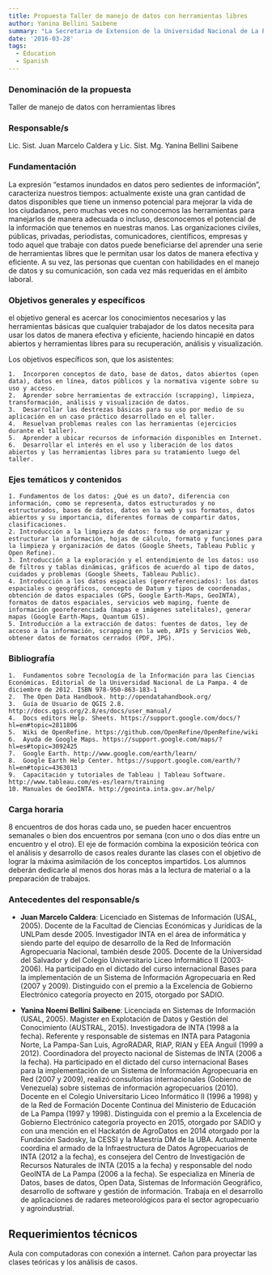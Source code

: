 ```yaml
---
title: Propuesta Taller de manejo de datos con herramientas libres
author: Yanina Bellini Saibene
summary: "La Secretaria de Extension de la Universidad Nacional de La Pampa realiza una llamado anual a propuestas de cursos extracurriculares.  Con Juan Marcelo Caldera presentamos esta propuesta para un Taller de manejo de datos con herramientas libres para dictarlo de forma gratuita en instalaciones de la universidad y con certificacion de esa casa de estudios."
date: '2016-03-28'
tags:
  - Education
  - Spanish
---
```



### Denominación de la propuesta
Taller de manejo de datos con herramientas libres


### Responsable/s

Lic. Sist. Juan Marcelo Caldera y Lic. Sist. Mg. Yanina Bellini Saibene


### Fundamentación

La expresión “estamos inundados en datos pero sedientes de información”, caracteriza nuestros tiempos: actualmente existe una gran cantidad de datos disponibles que tiene un inmenso potencial para mejorar la vida de los ciudadanos, pero muchas veces no conocemos las herramientas para manejarlos de manera adecuada o incluso, desconocemos el potencial de la información que tenemos en nuestras manos.  Las organizaciones civiles, públicas, privadas, periodistas, comunicadores, científicos, empresas y todo aquel que trabaje con datos puede beneficiarse del aprender una serie de herramientas libres que le permitan usar los datos de manera efectiva y eficiente.  A su vez, las personas que cuentan con habilidades en el manejo de datos y su comunicación, son cada vez más requeridas en el ámbito laboral.

### Objetivos generales y específicos

el objetivo general es acercar los conocimientos necesarios y las herramientas básicas que cualquier trabajador de los datos necesita para usar los datos de manera efectiva y eficiente, haciendo hincapié en datos abiertos y herramientas libres para su recuperación, análisis y visualización.

Los objetivos específicos son, que los asistentes:

	1.	Incorporen conceptos de dato, base de datos, datos abiertos (open data), datos en línea, datos públicos y la normativa vigente sobre su uso y acceso.
	2.	Aprender sobre herramientas de extracción (scrapping), limpieza, transformación, análisis y visualización de datos.
	3.	Desarrollar las destrezas básicas para su uso por medio de su aplicación en un caso práctico desarrollado en el taller.
	4.	Resuelvan problemas reales con las herramientas (ejercicios durante el taller).
	5.	Aprender a ubicar recursos de información disponibles en Internet.  
	6.	Desarrollar el interés en el uso y liberación de los datos abiertos y las herramientas libres para su tratamiento luego del taller.

### Ejes temáticos y contenidos

    1. Fundamentos de los datos: ¿Qué es un dato?, diferencia con información, como se representa, datos estructurados y no estructurados, bases de datos, datos en la web y sus formatos, datos abiertos y su importancia, diferentes formas de compartir datos, clasificaciones.
    2. Introducción a la limpieza de datos: formas de organizar y estructurar la información, hojas de cálculo, formato y funciones para la limpieza y organización de datos (Google Sheets, Tableau Public y Open Refine).
    3. Introducción a la exploración y el entendimiento de los datos: uso de filtros y tablas dinámicas, gráficos de acuerdo al tipo de datos, cuidados y problemas (Google Sheets, Tableau Public). 
    4. Introducción a los datos espaciales (georreferenciados): los datos espaciales o geográficos, concepto de Datum y tipos de coordenadas, obtención de datos espaciales (GPS, Google Earth-Maps, GeoINTA), formatos de datos espaciales, servicios web maping, fuente de información georeferenciada (mapas e imágenes satelitales), generar mapas (Google Earth-Maps, Quantum GIS).
    5. Introducción a la extracción de datos: fuentes de datos, ley de acceso a la información, scrapping en la web, APIs y Servicios Web, obtener datos de formatos cerrados (PDF, JPG).

### Bibliografía

	1.	Fundamentos sobre Tecnología de la Información para las Ciencias Económicas. Editorial de la Universidad Nacional de La Pampa. 4 de diciembre de 2012. ISBN 978-950-863-183-1
	2.	The Open Data Handbook. http://opendatahandbook.org/ 
	3.	Guía de Usuario de QGIS 2.8. http://docs.qgis.org/2.8/es/docs/user_manual/ 
	4.	Docs editors Help. Sheets. https://support.google.com/docs/?hl=en#topic=2811806 
	5.	Wiki de OpenRefine. https://github.com/OpenRefine/OpenRefine/wiki 
	6.	Ayuda de Google Maps. https://support.google.com/maps/?hl=es#topic=3092425 
	7.	Google Earth. http://www.google.com/earth/learn/
	8.	Google Earth Help Center. https://support.google.com/earth/?hl=en#topic=4363013 
	9.	Capacitación y tutoriales de Tableau | Tableau Software. http://www.tableau.com/es-es/learn/training 
	10.	Manuales de GeoINTA. http://geointa.inta.gov.ar/help/ 

### Carga horaria

8 encuentros de dos horas cada uno, se pueden hacer encuentros semanales o bien dos encuentros por semana (con uno o dos días entre un encuentro y el otro).  El eje de formación combina la exposición teórica con el análisis y desarrollo de casos reales durante las clases con el objetivo de lograr la máxima asimilación de los conceptos impartidos.  Los alumnos deberán dedicarle al menos dos horas más a la lectura de material o a la preparación de trabajos.

### Antecedentes del responsable/s

* **Juan Marcelo Caldera**: Licenciado en Sistemas de Información (USAL, 2005). Docente de la Facultad de Ciencias Económicas y Jurídicas de la UNLPam desde 2005. Investigador INTA en el área de informática y siendo parte del equipo de desarrollo de la Red de Información Agropecuaria Nacional, también desde 2005.  Docente de la Universidad del Salvador y del Colegio Universitario Liceo Informático II (2003-2006).  Ha participado en el dictado del curso internacional Bases para la implementación de un Sistema de Información Agropecuaria en Red (2007 y 2009).  Distinguido con el premio a la Excelencia de Gobierno Electrónico categoría proyecto en 2015, otorgado por SADIO.

* **Yanina Noemí Bellini Saibene**: Licenciada en Sistemas de Información (USAL, 2005). Magister en Explotación de Datos y Gestión del Conocimiento (AUSTRAL, 2015). Investigadora de INTA (1998 a la fecha). Referente y responsable de sistemas en INTA para Patagonia Norte, La Pampa-San Luis, AgroRADAR, RIAP, RIAN y EEA Anguil (1999 a 2012). Coordinadora del proyecto nacional de Sistemas de INTA (2006 a la fecha). Ha participado en el dictado del curso internacional Bases para la implementación de un Sistema de Información Agropecuaria en Red (2007 y 2009), realizó consultorías internacionales (Gobierno de Venezuela) sobre sistemas de información agropecuarios (2010).  Docente en el Colegio Universitario Liceo Informático II (1996 a 1998) y de la Red de Formación Docente Continua del Ministerio de Educación de La Pampa (1997 y 1998).  Distinguida con el premio a la Excelencia de Gobierno Electrónico categoría proyecto en 2015, otorgado por SADIO y con una mención en el Hackatón de AgroDatos en 2014 otorgado por la Fundación Sadosky, la CESSI y la Maestría DM de la UBA. Actualmente coordina el armado de la Infraestructura de Datos Agropecuarios de INTA (2012 a la fecha), es consejera del Centro de Investigación de Recursos Naturales de INTA (2015 a la fecha) y responsable del nodo GeoINTA de La Pampa (2006 a la fecha). Se especializa en Minería de Datos, bases de datos, Open Data, Sistemas de Información Geográfico, desarrollo de software y gestión de información. Trabaja en el desarrollo de aplicaciones de radares meteorológicos para el sector agropecuario y agroindustrial.  

## Requerimientos técnicos

Aula con computadoras con conexión a internet. Cañon para proyectar las clases teóricas y los análisis de casos.

